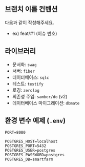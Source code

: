 ## 브랜치 이름 컨벤션
다음과 같이 작성해주세요.
- ex) feat/#1 (이슈 번호)

## 라이브러리
- 문서화: `swag`
- 서버: `fiber`
- 데이터베이스: `sqlc`
- 테스트: `testify`
- 로깅: `zerolog`
- 의존성 주입: `samber/do` (v2)
- 데이터베이스 마이그레이션: `dbmate`

## 환경 변수 예제 (`.env`)
```env
PORT=8080

POSTGRES_HOST=localhost
POSTGRES_PORT=5432
POSTGRES_USER=postgres
POSTGRES_PASSWORD=postgres
POSTGRES_DB=smartfarm
```
